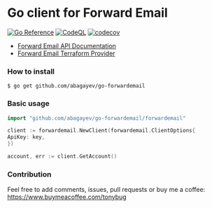 # Go client for Forward Email

[![Go Reference](https://pkg.go.dev/badge/github.com/namecheap/go-namecheap-sdk.svg)](https://pkg.go.dev/github.com/namecheap/go-namecheap-sdk/v2)
[![CodeQL](https://github.com/MichaelCurrin/badge-generator/workflows/CodeQL/badge.svg)](https://github.com/abagayev/go-forwardemail/actions?query=workflow%3ACodeQL "Code quality workflow status")
[![codecov](https://codecov.io/gh/abagayev/go-forwardemail/graph/badge.svg?token=5JZDkzKaGf)](https://codecov.io/gh/abagayev/go-forwardemail)

- [Forward Email API Documentation](https://forwardemail.net/en/email-api)
- [Forward Email Terraform Provider](https://github.com/abagayev/terraform-provider-forwardemail)

### How to install

```shell
$ go get github.com/abagayev/go-forwardemail
```

### Basic usage

```go
import "github.com/abagayev/go-forwardemail/forwardemail"

client := forwardemail.NewClient(forwardemail.ClientOptions{
ApiKey: key,
})

account, err := client.GetAccount()
```

### Contribution

Feel free to add comments, issues, pull requests or buy me a coffee:  
https://www.buymeacoffee.com/tonybug
